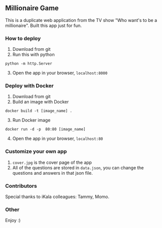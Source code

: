 ## Millionaire Game

This is a duplicate web application from the TV show "Who want's to be a millionaire".
Built this app just for fun. 

### How to deploy

1. Download from git
2. Run this with python

```
python -m http.Server
```

3. Open the app in your browser, `localhost:8000`

### Deploy with Docker

1. Download from git
2. Build an image with Docker

```
docker build -t [image_name] .
```

3. Run Docker image

```
docker run -d -p  80:80 [image_name]
```

4. Open the app in your browser, `localhost:80`

### Customize your own app

1. `cover.jpg` is the cover page of the app
2. All of the questions are stored in `data.json`, you can change the questions and answers in that json file.

### Contributors

Special thanks to iKala colleagues: Tammy, Momo.

### Other

Enjoy :)

